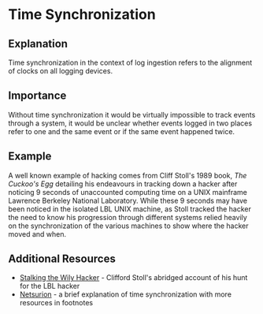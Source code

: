 # Time Synchronization

## Explanation

Time synchronization in the context of log ingestion refers to the alignment of clocks on all logging devices.  

## Importance

Without time synchronization it would be virtually impossible to track events through a system, it would be unclear whether events logged in two places refer to one and the same event or if the same event happened twice.  

## Example

A well known example of hacking comes from Cliff Stoll's 1989 book, *The Cuckoo's Egg* detailing his endeavours in tracking down a hacker after noticing 9 seconds of unaccounted computing time on a UNIX mainframe Lawrence Berkeley National Laboratory.  While these 9 seconds may have been noticed in the isolated LBL UNIX machine, as Stoll tracked the hacker the need to know his progression through different systems relied heavily on the synchronization of the various machines to show where the hacker moved and when.  

## Additional Resources

- [Stalking the Wily Hacker](http://pdf.textfiles.com/academics/wilyhacker.pdf) - Clifford Stoll's abridged account of his hunt for the LBL hacker
- [Netsurion](https://www.netsurion.com/articles/5-cyber-security-myths-importance-of-time-synchronization-and-more) - a brief explanation of time synchronization with more resources in footnotes
